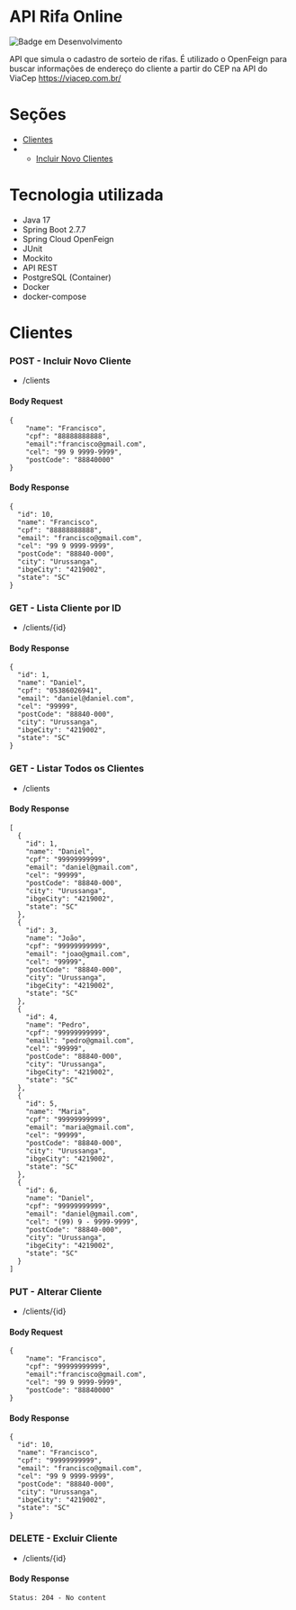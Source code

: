 # API Rifa Online

![Badge em Desenvolvimento](http://img.shields.io/static/v1?label=STATUS&message=EM%20DESENVOLVIMENTO&color=GREEN&style=for-the-badge)

API que simula o cadastro de sorteio de rifas.
É utilizado o OpenFeign para buscar informações de endereço do cliente a partir do CEP na API do ViaCep https://viacep.com.br/

# Seções

* [Clientes](#Clientes)
* * [Incluir Novo Clientes](#POST---Incluir-Novo-Cliente)

# Tecnologia utilizada
* Java 17
* Spring Boot 2.7.7
* Spring Cloud OpenFeign
* JUnit
* Mockito
* API REST
* PostgreSQL (Container)
* Docker
* docker-compose

# Clientes

### POST - Incluir Novo Cliente

* /clients

 #### Body Request
```
{
    "name": "Francisco",
    "cpf": "88888888888",
    "email":"francisco@gmail.com",
    "cel": "99 9 9999-9999",
    "postCode": "88840000"
}
```

#### Body Response
```
{
  "id": 10,
  "name": "Francisco",
  "cpf": "88888888888",
  "email": "francisco@gmail.com",
  "cel": "99 9 9999-9999",
  "postCode": "88840-000",
  "city": "Urussanga",
  "ibgeCity": "4219002",
  "state": "SC"
}
```

### GET - Lista Cliente por ID

* /clients/{id}

#### Body Response
```
{
  "id": 1,
  "name": "Daniel",
  "cpf": "05386026941",
  "email": "daniel@daniel.com",
  "cel": "99999",
  "postCode": "88840-000",
  "city": "Urussanga",
  "ibgeCity": "4219002",
  "state": "SC"
}
```

### GET - Listar Todos os Clientes

* /clients

#### Body Response
```
[
  {
    "id": 1,
    "name": "Daniel",
    "cpf": "99999999999",
    "email": "daniel@gmail.com",
    "cel": "99999",
    "postCode": "88840-000",
    "city": "Urussanga",
    "ibgeCity": "4219002",
    "state": "SC"
  },
  {
    "id": 3,
    "name": "João",
    "cpf": "99999999999",
    "email": "joao@gmail.com",
    "cel": "99999",
    "postCode": "88840-000",
    "city": "Urussanga",
    "ibgeCity": "4219002",
    "state": "SC"
  },
  {
    "id": 4,
    "name": "Pedro",
    "cpf": "99999999999",
    "email": "pedro@gmail.com",
    "cel": "99999",
    "postCode": "88840-000",
    "city": "Urussanga",
    "ibgeCity": "4219002",
    "state": "SC"
  },
  {
    "id": 5,
    "name": "Maria",
    "cpf": "99999999999",
    "email": "maria@gmail.com",
    "cel": "99999",
    "postCode": "88840-000",
    "city": "Urussanga",
    "ibgeCity": "4219002",
    "state": "SC"
  },
  {
    "id": 6,
    "name": "Daniel",
    "cpf": "99999999999",
    "email": "daniel@gmail.com",
    "cel": "(99) 9 - 9999-9999",
    "postCode": "88840-000",
    "city": "Urussanga",
    "ibgeCity": "4219002",
    "state": "SC"
  }
]
```

### PUT - Alterar Cliente

* /clients/{id}

#### Body Request
```
{
    "name": "Francisco",
    "cpf": "99999999999",
    "email":"francisco@gmail.com",
    "cel": "99 9 9999-9999",
    "postCode": "88840000"
}
```

#### Body Response
```
{
  "id": 10,
  "name": "Francisco",
  "cpf": "99999999999",
  "email": "francisco@gmail.com",
  "cel": "99 9 9999-9999",
  "postCode": "88840-000",
  "city": "Urussanga",
  "ibgeCity": "4219002",
  "state": "SC"
}
```

### DELETE - Excluir Cliente

* /clients/{id}

#### Body Response
```
Status: 204 - No content
```